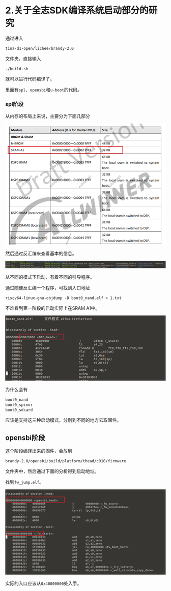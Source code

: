 # 2.关于全志SDK编译系统启动部分的研究

通过进入

```
tina-d1-open/lichee/brandy-2.0
```

文件夹，直接输入

```
./build.sh
```

就可以进行代码编译了。

里面有`spl`、`opensbi`和`u-boot`的代码。

### spl阶段

从内存的布局上来说，主要分为下面几部分

![1](firgures/1.png)

然后通过反汇编来查看基本的信息。

![2](firgures/2.png)

从不同的模式下启动，有着不同的引导程序。

通过随便反汇编一个程序，可找到入口地址

```
riscv64-linux-gnu-objdump -D boot0_nand.elf > 1.txt
```

不难看到第一阶段的启动实际上在SRAM A1中。

![3](firgures/3.png)

为什么会有

```
boot0_nand
boot0_spinor
boot0_sdcard
```

应该是支持这三种启动模式，分别到不同的地方去取固件。

## opensbi阶段

这个阶段编译出来的固件，会放到

```
brandy-2.0/opensbi/build/platform/thead/c910/firmware
```

文件夹中，然后通过下面的分析得到启动地址。

找到`fw_jump.elf`。

![4](firgures/4.png)

实际的入口应该从`0x40000000`处入手。